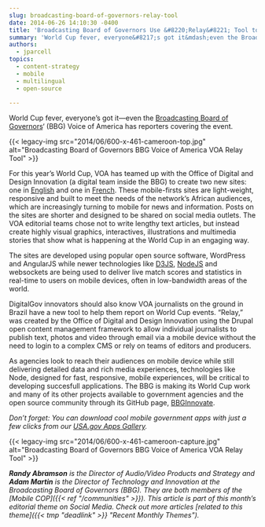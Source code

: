 ```yaml
---
slug: broadcasting-board-of-governors-relay-tool
date: 2014-06-26 14:10:30 -0400
title: 'Broadcasting Board of Governors Use &#8220;Relay&#8221; Tool to Cover the World Cup'
summary: 'World Cup fever, everyone&#8217;s got it&mdash;even the Broadcasting Board of Governors&#8216; (BBG) Voice of America has reporters covering the event. For this year’s World Cup, VOA has teamed up with the Office of Digital and Design Innovation (a digital team inside'
authors:
  - jparcell
topics:
  - content-strategy
  - mobile
  - multilingual
  - open-source
 
---
```


World Cup fever, everyone&#8217;s got it—even the [Broadcasting Board of Governors](http://www.bbg.gov/)&#8216; (BBG) Voice of America has reporters covering the event.

{{< legacy-img src="2014/06/600-x-461-cameroon-top.jpg" alt="Broadcasting Board of Governors BBG Voice of America VOA Relay Tool" >}}

For this year’s World Cup, VOA has teamed up with the Office of Digital and Design Innovation (a digital team inside the BBG) to create two new sites: one in [English](http://football.voanews.com/) and one in [French](http://football.lavoixdelamerique.com/). These mobile-firsts sites are light-weight, responsive and built to meet the needs of the network&#8217;s African audiences, which are increasingly turning to mobile for news and information. Posts on the sites are shorter and designed to be shared on social media outlets. The VOA editorial teams chose not to write lengthy text articles, but instead create highly visual graphics, interactives, illustrations and multimedia stories that show what is happening at the World Cup in an engaging way.

The sites are developed using popular open source software, WordPress and AngularJS while newer technologies like [D3JS](http://d3js.org/), [NodeJS](http://nodejs.org/) and websockets are being used to deliver live match scores and statistics in real-time to users on mobile devices, often in low-bandwidth areas of the world.

DigitalGov innovators should also know VOA journalists on the ground in Brazil have a new tool to help them report on World Cup events. &#8220;Relay,&#8221; was created by the Office of Digital and Design Innovation using the Drupal open content management framework to allow individual journalists to publish text, photos and video through email via a mobile device without the need to login to a complex CMS or rely on teams of editors and producers.

As agencies look to reach their audiences on mobile device while still delivering detailed data and rich media experiences, technologies like Node, designed for fast, responsive, mobile experiences, will be critical to developing succesfull applications. The BBG is making its World Cup work and many of its other projects available to government agencies and the open source community through its GitHub page, [BBGInnovate](https://github.com/bbginnovate).

_Don’t forget: You can download cool mobile government apps with just a few clicks from our [USA.gov Apps Gallery](http://apps.usa.gov/)._

{{< legacy-img src="2014/06/600-x-461-cameroon-capture.jpg" alt="Broadcasting Board of Governors BBG Voice of America VOA Relay Tool" >}}

 _**Randy Abramson** is the Director of Audio/Video Products and Strategy and **Adam Martin** is the Director of Technology and Innovation at the Broadcasting Board of Governors (BBG). They are both members of the [Mobile COP]({{< ref "/communities" >}})._
_This article is part of this month&#8217;s editorial theme on Social Media. Check out more articles [related to this theme]({{< tmp "deadlink" >}} "Recent Monthly Themes")._
